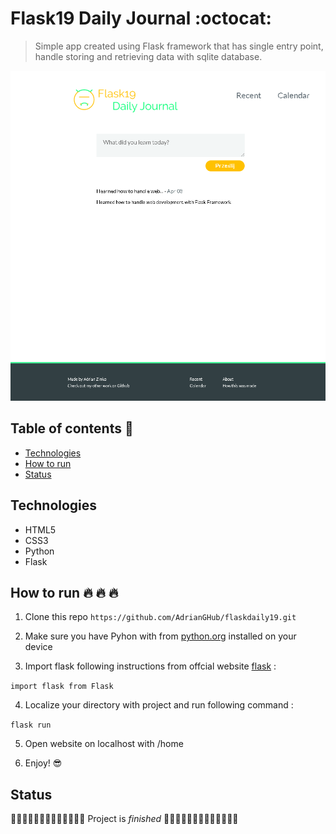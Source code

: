 # Flask19 Daily Journal :octocat:

> Simple app created using Flask framework that has single entry point, handle storing and retrieving data with sqlite database.  

![GitHub Logo](/github/flask19.png)

## Table of contents :notebook_with_decorative_cover:

- [Technologies](#technologies)
- [How to run](#how-to-run-fire-fire-fire)
- [Status](#status)

## Technologies 

- HTML5
- CSS3
- Python
- Flask

## How to run :fire: :fire: :fire: 

1. Clone this repo `https://github.com/AdrianGHub/flaskdaily19.git`

2. Make sure you have Pyhon with from [python.org](https://www.python.org/) installed on your device

3. Import flask following instructions from offcial website [flask](https://flask.palletsprojects.com/en/1.1.x/) :

`import flask from Flask`

4. Localize your directory with project and run following command :

`flask run`

5. Open website on localhost with /home

6. Enjoy! :sunglasses:

## Status

:tada::tada::tada::tada::tada::tada::tada::tada::tada::tada::tada::tada::tada: Project is _finished_ :tada::tada::tada::tada::tada::tada::tada::tada::tada::tada::tada::tada::tada:
